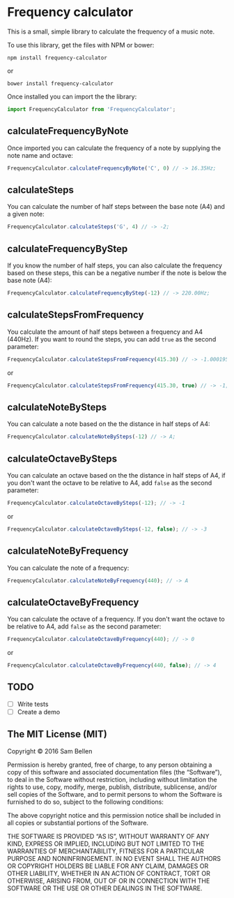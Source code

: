 # Frequency calculator

This is a small, simple library to calculate the frequency of a music note.

To use this library, get the files with NPM or bower:
```
npm install frequency-calculator
```
or
```
bower install frequency-calculator
```

Once installed you can import the the library:
```javascript
import FrequencyCalculator from 'FrequencyCalculator';
```

## calculateFrequencyByNote
Once imported you can calculate the frequency of a note by supplying the note name and octave:
```javascript
FrequencyCalculator.calculateFrequencyByNote('C', 0) // -> 16.35Hz;
```

## calculateSteps
You can calculate the number of half steps between the base note (A4) and a given note:
```javascript
FrequencyCalculator.calculateSteps('G', 4) // -> -2;
```

## calculateFrequencyByStep
If you know the number of half steps, you can also calculate the frequency based on these steps, this can be a negative number if the note is below the base note (A4):
```javascript
FrequencyCalculator.calculateFrequencyByStep(-12) // -> 220.00Hz;
```

## calculateStepsFromFrequency
You calculate the amount of half steps between a frequency and A4 (440Hz). If you want to round the steps, you can add `true` as the second parameter:
```javascript
FrequencyCalculator.calculateStepsFromFrequency(415.30) // -> -1.0001958238467235;
```

or

```javascript
FrequencyCalculator.calculateStepsFromFrequency(415.30, true) // -> -1;
```

## calculateNoteBySteps
You can calculate a note based on the the distance in half steps of A4:
```javascript
FrequencyCalculator.calculateNoteBySteps(-12) // -> A;
```

## calculateOctaveBySteps
You can calculate an octave based on the the distance in half steps of A4, if you don't want the octave to be relative to A4, add `false` as the second parameter:
```javascript
FrequencyCalculator.calculateOctaveBySteps(-12); // -> -1
```

or

```javascript
FrequencyCalculator.calculateOctaveBySteps(-12, false); // -> -3
```

## calculateNoteByFrequency
You can calculate the note of a frequency:
```javascript
FrequencyCalculator.calculateNoteByFrequency(440); // -> A
```

## calculateOctaveByFrequency
You can calculate the octave of a frequency. If you don't want the octave to be relative to A4, add `false` as the second parameter:
```javascript
FrequencyCalculator.calculateOctaveByFrequency(440); // -> 0
```

or

```javascript
FrequencyCalculator.calculateOctaveByFrequency(440, false); // -> 4
```

## TODO
- [ ] Write tests
- [ ] Create a demo

## The MIT License (MIT)
Copyright © 2016 Sam Bellen

Permission is hereby granted, free of charge, to any person
obtaining a copy of this software and associated documentation
files (the “Software”), to deal in the Software without
restriction, including without limitation the rights to use,
copy, modify, merge, publish, distribute, sublicense, and/or sell
copies of the Software, and to permit persons to whom the
Software is furnished to do so, subject to the following
conditions:

The above copyright notice and this permission notice shall be
included in all copies or substantial portions of the Software.

THE SOFTWARE IS PROVIDED “AS IS”, WITHOUT WARRANTY OF ANY KIND,
EXPRESS OR IMPLIED, INCLUDING BUT NOT LIMITED TO THE WARRANTIES
OF MERCHANTABILITY, FITNESS FOR A PARTICULAR PURPOSE AND
NONINFRINGEMENT. IN NO EVENT SHALL THE AUTHORS OR COPYRIGHT
HOLDERS BE LIABLE FOR ANY CLAIM, DAMAGES OR OTHER LIABILITY,
WHETHER IN AN ACTION OF CONTRACT, TORT OR OTHERWISE, ARISING
FROM, OUT OF OR IN CONNECTION WITH THE SOFTWARE OR THE USE OR
OTHER DEALINGS IN THE SOFTWARE.

